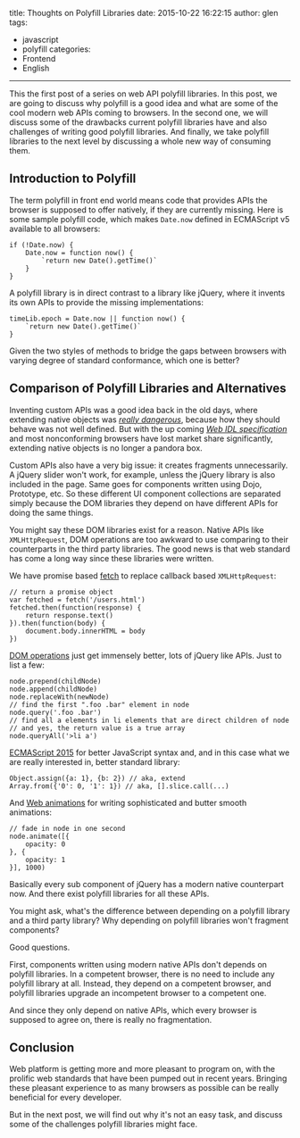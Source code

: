 title: Thoughts on Polyfill Libraries
date: 2015-10-22 16:22:15
author: glen
tags:
- javascript
- polyfill
categories:
- Frontend
- English
---

This the first post of a series on web API polyfill libraries. In this post, we are going to discuss why polyfill is a good idea and what are some of the cool modern web APIs coming to browsers. In the second one, we will discuss some of the drawbacks current polyfill libraries have and also challenges of writing good polyfill libraries. And finally, we take polyfill libraries to the next level by discussing a whole new way of consuming them.

## Introduction to Polyfill

The term polyfill in front end world means code that provides APIs the browser is supposed to offer natively, if they are currently missing. Here is some sample polyfill code, which makes `Date.now` defined in ECMAScript v5 available to all browsers:

```
if (!Date.now) {
    Date.now = function now() {
        `return new Date().getTime()`
    }
}
```

A polyfill library is in direct contrast to a library like jQuery, where it invents its own APIs to provide the missing implementations:

```
timeLib.epoch = Date.now || function now() {
    `return new Date().getTime()`
}
```

Given the two styles of methods to bridge the gaps between browsers with varying degree of standard conformance, which one is better?

<!-- more -->

## Comparison of Polyfill Libraries and Alternatives

Inventing custom APIs was a good idea back in the old days, where extending native objects was [_really dangerous_](http://perfectionkills.com/whats-wrong-with-extending-the-dom/), because how they should behave was not well defined. But with the up coming [_Web IDL specification_](http://www.w3.org/TR/WebIDL/) and most nonconforming browsers have lost market share significantly, extending native objects is no longer a pandora box.

Custom APIs also have a very big issue: it creates fragments unnecessarily. A jQuery slider won't work, for example, unless the jQuery library is also included in the page. Same goes for components written using Dojo, Prototype, etc. So these different UI component collections are separated simply because the DOM libraries they depend on have different APIs for doing the same things.

You might say these DOM libraries exist for a reason. Native APIs like `XMLHttpRequest`, DOM operations are too awkward to use comparing to their counterparts in the third party libraries. The good news is that web standard has come a long way since these libraries were written.

We have promise based [fetch](https://fetch.spec.whatwg.org/) to replace callback based `XMLHttpRequest`:

```
// return a promise object
var fetched = fetch('/users.html')
fetched.then(function(response) {
    return response.text()
}).then(function(body) {
    document.body.innerHTML = body
})
```

[DOM operations](https://dom.spec.whatwg.org/) just get immensely better, lots of jQuery like APIs. Just to list a few:

```
node.prepend(childNode)
node.append(childNode)
node.replaceWith(newNode)
// find the first ".foo .bar" element in node
node.query('.foo .bar')
// find all a elements in li elements that are direct children of node
// and yes, the return value is a true array
node.queryAll('>li a')
```

[ECMAScript 2015](http://www.ecma-international.org/ecma-262/6.0/index.html#sec-properties-of-the-promise-prototype-object) for better JavaScript syntax and, and in this case what we are really interested in, better standard library:

```
Object.assign({a: 1}, {b: 2}) // aka, extend
Array.from({'0': 0, '1': 1}) // aka, [].slice.call(...)
```

And [Web animations](http://www.w3.org/TR/web-animations/) for writing sophisticated and butter smooth animations:

```
// fade in node in one second
node.animate([{
    opacity: 0
}, {
    opacity: 1
}], 1000)
```

 Basically every sub component of jQuery has a modern native counterpart now. And there exist polyfill libraries for all these APIs.

You might ask, what's the difference between depending on a polyfill library and a third party library? Why depending on polyfill libraries won't fragment components?

Good questions.

First, components written using modern native APIs don't depends on polyfill libraries. In a competent browser, there is no need to include any polyfill library at all. Instead, they depend on a competent browser, and polyfill libraries upgrade an incompetent browser to a competent one.

And since they only depend on native APIs, which every browser is supposed to agree on, there is really no fragmentation.

## Conclusion

Web platform is getting more and more pleasant to program on, with the prolific web standards that have been pumped out in recent years. Bringing these pleasant experience to as many browsers as possible can be really beneficial for every developer.

But in the next post, we will find out why it's not an easy task, and discuss some of the challenges polyfill libraries might face.
